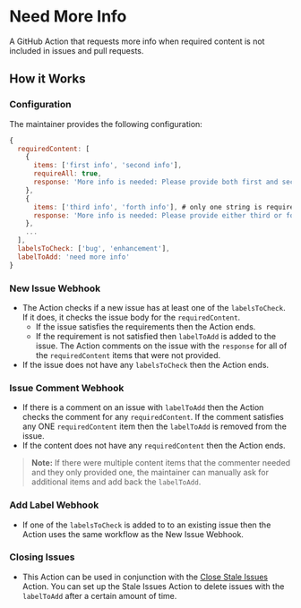 # Need More Info

 A GitHub Action that requests more info when required content is not included in issues and pull requests.
 
 ## How it Works
 
 ### Configuration
 The maintainer provides the following configuration:
 ```js
 {
   requiredContent: [
     {
       items: ['first info', 'second info'],
       requireAll: true,
       response: 'More info is needed: Please provide both first and second.'
     },
     {
       items: ['third info', 'forth info'], # only one string is required
       response: 'More info is needed: Please provide either third or fourth.'
     },
     ...
   ],
   labelsToCheck: ['bug', 'enhancement'],
   labelToAdd: 'need more info'
 }
 ```

 ### New Issue Webhook
- The Action checks if a new issue has at least one of the `labelsToCheck`. If it does, it checks the issue body for the `requiredContent`. 
  - If the issue satisfies the requirements then the Action ends. 
  - If the requirement is not satisfied then `labelToAdd` is added to the issue. The Action comments on the issue with the `response` for all of the `requiredContent` items that were not provided.
- If the issue does not have any `labelsToCheck` then the Action ends.

### Issue Comment Webhook
- If there is a comment on an issue with `labelToAdd` then the Action checks the comment for any `requiredContent`. If the comment satisfies any ONE `requiredContent` item then the `labelToAdd` is removed from the issue.
- If the content does not have any `requiredContent` then the Action ends.

> **Note:** If there were multiple content items that the commenter needed and they only provided one, the maintainer can manually ask for additional items and add back the `labelToAdd`.

### Add Label Webhook
- If one of the `labelsToCheck` is added to to an existing issue then the Action uses the same workflow as the New Issue Webhook. 

### Closing Issues
- This Action can be used in conjunction with the [Close Stale Issues](https://github.com/marketplace/actions/close-stale-issues) Action. You can set up the Stale Issues Action to delete issues with the `labelToAdd` after a certain amount of time.
